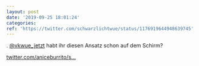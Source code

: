 ```yaml
---
layout: post
date: '2019-09-25 18:01:24'
categories: 
ref: 'https://twitter.com/schwarzlichtwue/status/1176919644948639745'
---
```

. [@vkwue_jetzt](https://twitter.com/vkwue_jetzt) habt ihr diesen Ansatz schon auf dem Schirm?

[twitter.com/aniceburrito/s…](https://twitter.com/aniceburrito/status/1176505917594132481?s=19)